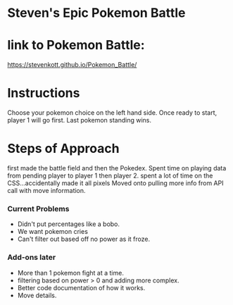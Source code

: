 # Steven's Epic Pokemon Battle

# link to Pokemon Battle:
 https://stevenkott.github.io/Pokemon_Battle/

 # Instructions

Choose your pokemon choice on the left hand side. Once ready to start, player 1 will go first. Last pokemon standing wins.
# Steps of Approach
first made the battle field and then the Pokedex.
Spent time on playing data from pending player to player 1 then player 2.
spent a lot of time on the CSS...accidentally made it all pixels
Moved onto pulling more info from API call with move information.


### Current Problems 
* Didn't put percentages like a bobo.
* We want pokemon cries
* Can't filter out based off no power as it froze.

### Add-ons later
* More than 1 pokemon fight at a time.
* filtering based on power > 0 and adding more complex.
* Better code documentation of how it works. 
* Move details.